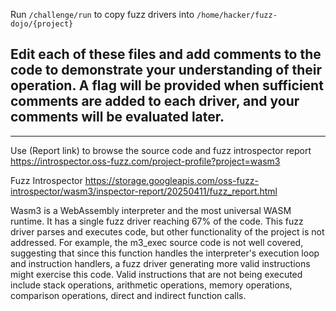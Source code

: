 Run `/challenge/run` to copy fuzz drivers into `/home/hacker/fuzz-dojo/{project}`

Edit each of these files and add comments to the code to demonstrate your understanding of their operation. A flag will be provided when sufficient comments are added to each driver, and your comments will be evaluated later.
-

---

Use (Report link) to browse the source code and fuzz introspector report https://introspector.oss-fuzz.com/project-profile?project=wasm3

Fuzz Introspector
https://storage.googleapis.com/oss-fuzz-introspector/wasm3/inspector-report/20250411/fuzz_report.html

Wasm3 is a WebAssembly interpreter and the most universal WASM runtime.  It has a single fuzz driver reaching 67% of the code.  This fuzz driver parses and executes code, but other functionality of the project is not addressed.  For example, the m3_exec source code is not well covered, suggesting that since this function handles the interpreter's execution loop and instruction handlers, a fuzz driver generating more valid instructions might exercise this code.   Valid instructions that are not being executed include stack operations, arithmetic operations, memory operations, comparison operations, direct and indirect function calls.
